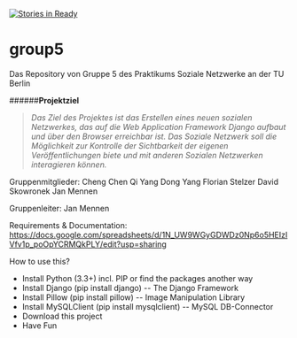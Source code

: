 [![Stories in Ready](https://badge.waffle.io/jmennen/group5.png?label=ready&title=Ready)](https://waffle.io/jmennen/group5)
# group5
Das Repository von Gruppe 5 des Praktikums Soziale Netzwerke an der TU Berlin

######**Projektziel**
>*Das Ziel des Projektes ist das Erstellen eines neuen sozialen Netzwerkes, das auf die Web Application Framework Django aufbaut und über den Browser erreichbar ist. Das Soziale Netzwerk soll die Möglichkeit zur Kontrolle der Sichtbarkeit der eigenen Veröffentlichungen biete und mit anderen Sozialen Netzwerken interagieren können.*

Gruppenmitglieder: 
Cheng Chen
Qi Yang
Dong Yang
Florian Stelzer
David Skowronek
Jan Mennen

Gruppenleiter:
Jan Mennen

Requirements & Documentation: 
https://docs.google.com/spreadsheets/d/1N_UW9WGyGDWDz0Np6o5HEIzIVfv1p_poOpYCRMQkPLY/edit?usp=sharing

How to use this?
<ul>
<li>Install Python (3.3+) incl. PIP or find the packages another way</li>
<li>Install Django (pip install django) -- The Django Framework</li>
<li>Install Pillow (pip install pillow) -- Image Manipulation Library</li>
<li>Install MySQLClient (pip install mysqlclient) -- MySQL DB-Connector</li>
<li>Download this project</li>
<li>Have Fun</li>
</ul>
